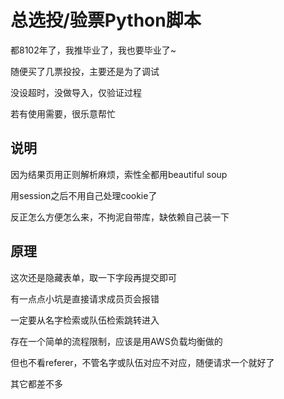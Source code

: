 # 总选投/验票Python脚本  
都8102年了，我推毕业了，我也要毕业了~

随便买了几票投投，主要还是为了调试

没设超时，没做导入，仅验证过程

若有使用需要，很乐意帮忙

## 说明

因为结果页用正则解析麻烦，索性全都用beautiful soup

用session之后不用自己处理cookie了

反正怎么方便怎么来，不拘泥自带库，缺依赖自己装一下

## 原理  
这次还是隐藏表单，取一下字段再提交即可

有一点点小坑是直接请求成员页会报错

一定要从名字检索或队伍检索跳转进入

存在一个简单的流程限制，应该是用AWS负载均衡做的

但也不看referer，不管名字或队伍对应不对应，随便请求一个就好了

其它都差不多